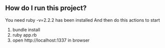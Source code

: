 ## How do I run this project?

You need ruby -v=2.2.2 has been installed
And then do this actions to start
1. bundle install
2. ruby app.rb
3. open http://localhost:1337 in browser
